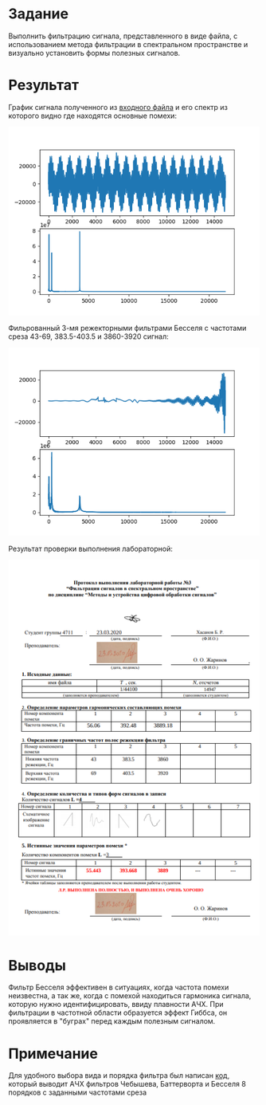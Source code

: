 # Задание

Выполнить фильтрацию сигнала, представленного в виде файла, с использованием метода фильтрации в спектральном пространстве и визуально установить формы полезных сигналов.

# Результат

График сигнала полученного из [входного файла](Lab_3_28.dat) и его спектр из которого видно где находятся основные помехи:

![Сигнал и его АЧХ](<Сигнал и его АЧХ.png>)

Фильрованный 3-мя режекторными фильтрами Бесселя с частотами среза 43-69, 383.5-403.5 и 3860-3920 сигнал:

![Фильтрованный сигнал](<Фильтрованный сигнал и его АЧХ.png>)

Результат проверки выполнения лабораторной:

![Протокол](<Протокол.png>)

# Выводы

Фильтр Бесселя эффективен в ситуациях, когда частота помехи неизвестна, а так же, когда с помехой находиться гармоника сигнала, которую нужно идентифицировать, ввиду плавности АЧХ. При фильтрации в частотной области образуется эффект Гиббса, он проявляется в "буграх" перед каждым полезным сигналом.

# Примечание 

Для удобного выбора вида и порядка фильтра был написан [код](filters_demo.py), который выводит АЧХ фильтров Чебышева, Баттерворта и Бесселя 8 порядков с заданными частотами среза
